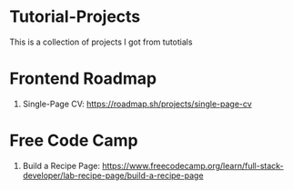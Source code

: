 # Tutorial-Projects
This is a collection of projects I got from tutotials

# Frontend Roadmap
1. Single-Page CV: https://roadmap.sh/projects/single-page-cv

# Free Code Camp
1. Build a Recipe Page: https://www.freecodecamp.org/learn/full-stack-developer/lab-recipe-page/build-a-recipe-page
